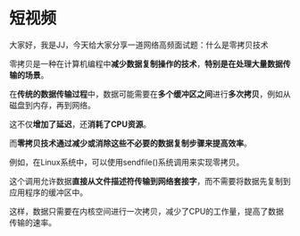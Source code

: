 # 短视频

大家好，我是JJ，今天给大家分享一道网络高频面试题：什么是零拷贝技术

零拷贝是一种在计算机编程中**减少数据复制操作的技术**，**特别是在处理大量数据传输的场景**。

在**传统的数据传输过程**中，数据可能需要在**多个缓冲区之间**进行**多次拷贝**，例如从磁盘到内存，再到网络。

这不仅**增加了延迟**，还**消耗了CPU资源**。

而**零拷贝技术通过减少或消除这些不必要的数据复制步骤来提高效率**。

例如，在Linux系统中，可以使用sendfile()系统调用来实现零拷贝。

这个调用允许数据**直接从文件描述符传输到网络套接字**，而不需要将数据先复制到应用程序的缓冲区中。

这样，数据只需要在内核空间进行一次拷贝，减少了CPU的工作量，提高了数据传输的速率。
